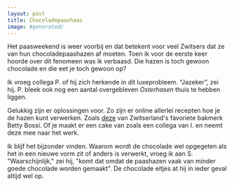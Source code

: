 ```yaml
---
layout: post
title: Chocoladepaashaas
image: #generated/
---
```


Het paasweekend is weer voorbij en dat betekent voor veel Zwitsers dat ze van hun chocoladepaashazen af moeten. Toen ik voor de eerste keer hoorde over dit fenomeen was ik verbaasd. Die hazen is toch gewoon chocolade en die eet je toch gewoon op?

Ik vroeg collega P. of hij zich herkende in dit luxeprobleem. “Jazeker”, zei hij. P. bleek ook nog een aantal overgebleven _Osterhasen_ thuis te hebben liggen.

Gelukkig zijn er oplossingen voor. Zo zijn er online allerlei recepten hoe je de hazen kunt verwerken. Zoals [deze](https://m.bettybossi.ch/de/Magazin/Display/1067000/Osterhasen-verwerten-die-besten-Tipps-und-Tricks) van Zwitserland's favoriete bakmerk Betty Bossi. Of je maakt er een cake van zoals een collega van I. en neemt deze mee naar het werk.

Ik blijf het bijzonder vinden. Waarom wordt de chocolade wel opgegeten als het in een nieuwe vorm zit of anders is verwerkt, vroeg ik aan S. "Waarschijnlijk," zei hij, "komt dat omdat de paashazen vaak van minder goede chocolade worden gemaakt". De chocolade eitjes at hij in ieder geval altijd wel op.
